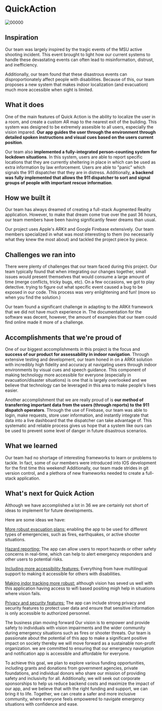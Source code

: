 # QuickAction

![00000](https://user-images.githubusercontent.com/54146662/219953018-5f1eef03-468b-4432-8741-c9b90b9078e2.png)

## Inspiration
Our team was largely inspired by the tragic events of the MSU active shooting incident. This event brought to light how our current systems to handle these devastating events can often lead to misinformation, distrust, and inefficiency.

Additionally, our team found that these disastrous events can disproportionately affect people with disabilities. Because of this, our team proposes a new system that makes indoor localization (and evacuation) much more accessible when sight is limited. 

## What it does
One of the main features of Quick Action is the ability to localize the user in a room, and create a custom AR map to the nearest exit of the building. This system was designed to be extremely assesible to all users, especially the vision impared. **Our app guides the user through the environment through detailed spoken instructions and visual cues based on the users current position**. 

Our team also **implemented a fully-integrated person-counting system for lockdown situations**. In this system, users are able to report specific locations that they are currently sheltering in place in which can be used as extra information by law enforcement. Users are able to "panic" which signals the 911 dispatcher that they are in distress. Additionally, **a backend was fully implemented that allows the 911 dispatcher to sort and signal groups of people with important rescue information**.

## How we built it
Our team has always dreamed of creating a full-stack Augmented Reality application. However, to make that dream come true over the past 36 hours, our team members have been having significantly fewer dreams than usual.

Our project uses Apple's ARKit and Google Firebase extensively. Our team members specialized in what was most interesting to them (no necessarily what they knew the most about) and tackled the project piece by piece.

## Challenges we ran into
There were plenty of challenges that our team faced during this project. Our team typically found that when integrating our changes together, small issues would present themselves that would consume a large amount of time (merge conflicts, tricky bugs, etc). On a few occasions, we got to play detective. trying to figure out what specific event caused a bug to be exposed in our code. This process was very enlightening and fun! (more so when you find the solution.)

Our team found a significant challenge in adapting to the ARKit framework that we did not have much experience in. The documentation for the software was decent, however, the amount of examples that our team could find online made it more of a challenge. 

## Accomplishments that we're proud of
One of our biggest accomplishments in this project is the focus and **success of our product for assessability in indoor navigation**. Through extensive testing and development, our team honed in on a ARKit solution with incredibly high fidelity and accuracy at navigating users through indoor environments by visual cues and speech guidance. This component of making technology more accessible for everyone (especially in evacuation/disaster situations) is one that is largely overlooked and we believe that technology can be leveraged in this area to make people's lives easier. 

Another accomplishment that we are really proud of is **our method of transferring important data from the users (through reports) to the 911 dispatch operators**. Through the use of Firebase, our team was able to login, make requests, store user information, and instantly integrate that data into a live dashboard that the dispatcher can take advantage of. This systematic and reliable process gives us hope that a system like ours can be used to prevent some level of danger in future disastrous scenarios.

## What we learned
Our team had no shortage of interesting frameworks to learn or problems to tackle. In fact, some of our members were introduced into IOS development for the first time this weekend! Additionally, our team made strides in git version control, and a plethora of new frameworks needed to create a full-stack application.

## What's next for Quick Action
Although we have accomplished a lot in 36 we are certainly not short of ideas to implement for future developments.

Here are some ideas we have:

<u>More robust evacuation plans:</u> enabling the app to be used for different types of emergencies, such as fires, earthquakes, or active shooter situations.

<u>Hazard reporting:</u> The app can allow users to report hazards or other safety concerns in real-time, which can help to alert emergency responders and other users to potential risks.

<u>Including more accessibility features:</u> Everything from have multilingual support to making it accessible for others with disabilities.

<u>Making indor tracking more robust:</u> although vision has seved us well with this application having access to wifi based positing migh help in situations where vision fails.

<u>Privacy and security features:</u> The app can include strong privacy and security features to protect user data and ensure that sensitive information is only accessible to authorized personnel.

The business plan moving forward
Our vision is to empower and provide safety to individuals with vision impairments and the wider community during emergency situations such as fires or shooter threats. Our team is passionate about the potential of this app to make a significant positive impact on society thereby we will move forward as a sustainable non-profit organization. we are committed to ensuring that our emergency navigation and notification app is accessible and affordable for everyone.

To achieve this goal, we plan to explore various funding opportunities, including grants and donations from government agencies, private foundations, and individual donors who share our mission of providing safety and inclusivity for all. Additionally, we will seek out corporate sponsorships to help us reduce backend costs and maximize the impact of our app, and we believe that with the right funding and support, we can bring it to life. Together, we can create a safer and more inclusive community, where everyone feels empowered to navigate emergency situations with confidence and ease.
